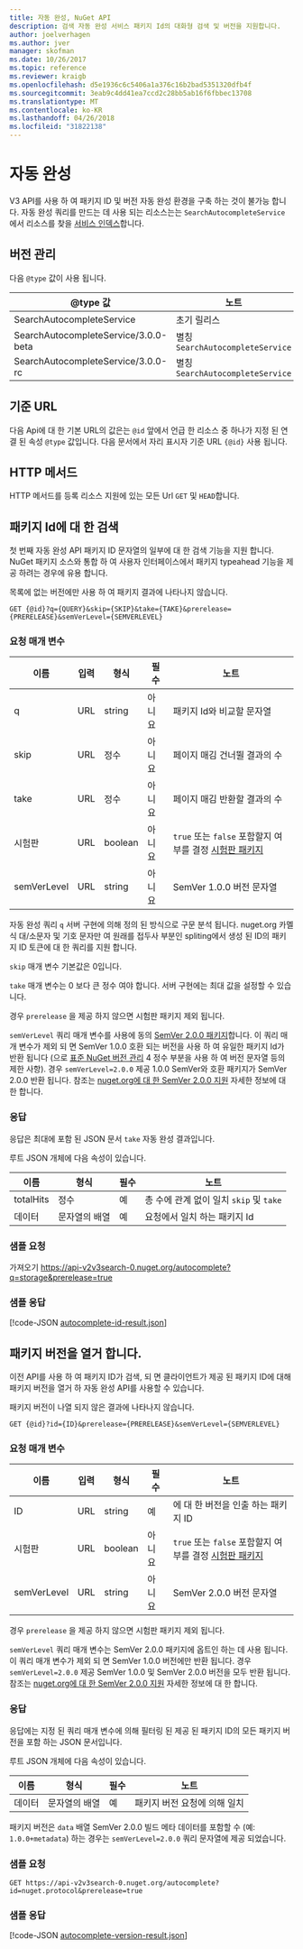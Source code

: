```yaml
---
title: 자동 완성, NuGet API
description: 검색 자동 완성 서비스 패키지 Id의 대화형 검색 및 버전을 지원합니다.
author: joelverhagen
ms.author: jver
manager: skofman
ms.date: 10/26/2017
ms.topic: reference
ms.reviewer: kraigb
ms.openlocfilehash: d5e1936c6c5406a1a376c16b2bad5351320dfb4f
ms.sourcegitcommit: 3eab9c4dd41ea7ccd2c28bb5ab16f6fbbec13708
ms.translationtype: MT
ms.contentlocale: ko-KR
ms.lasthandoff: 04/26/2018
ms.locfileid: "31822138"
---
```

# <a name="autocomplete"></a>자동 완성

V3 API를 사용 하 여 패키지 ID 및 버전 자동 완성 환경을 구축 하는 것이 불가능 합니다. 자동 완성 쿼리를 만드는 데 사용 되는 리소스는는 `SearchAutocompleteService` 에서 리소스를 찾을 [서비스 인덱스](service-index.md)합니다.

## <a name="versioning"></a>버전 관리

다음 `@type` 값이 사용 됩니다.

@type 값                          | 노트
------------------------------------ | -----
SearchAutocompleteService            | 초기 릴리스
SearchAutocompleteService/3.0.0-beta | 별칭 `SearchAutocompleteService`
SearchAutocompleteService/3.0.0-rc   | 별칭 `SearchAutocompleteService`

## <a name="base-url"></a>기준 URL

다음 Api에 대 한 기본 URL의 값은는 `@id` 앞에서 언급 한 리소스 중 하나가 지정 된 연결 된 속성 `@type` 값입니다. 다음 문서에서 자리 표시자 기준 URL `{@id}` 사용 됩니다.

## <a name="http-methods"></a>HTTP 메서드

HTTP 메서드를 등록 리소스 지원에 있는 모든 Url `GET` 및 `HEAD`합니다.

## <a name="search-for-package-ids"></a>패키지 Id에 대 한 검색

첫 번째 자동 완성 API 패키지 ID 문자열의 일부에 대 한 검색 기능을 지원 합니다. NuGet 패키지 소스와 통합 하 여 사용자 인터페이스에서 패키지 typeahead 기능을 제공 하려는 경우에 유용 합니다.

목록에 없는 버전에만 사용 하 여 패키지 결과에 나타나지 않습니다.

    GET {@id}?q={QUERY}&skip={SKIP}&take={TAKE}&prerelease={PRERELEASE}&semVerLevel={SEMVERLEVEL}

### <a name="request-parameters"></a>요청 매개 변수

이름        | 입력     | 형식    | 필수 | 노트
----------- | ------ | ------- | -------- | -----
q           | URL    | string  | 아니요       | 패키지 Id와 비교할 문자열
skip        | URL    | 정수 | 아니요       | 페이지 매김 건너뛸 결과의 수
take        | URL    | 정수 | 아니요       | 페이지 매김 반환할 결과의 수
시험판  | URL    | boolean | 아니요       | `true` 또는 `false` 포함할지 여부를 결정 [시험판 패키지](../create-packages/prerelease-packages.md)
semVerLevel | URL    | string  | 아니요       | SemVer 1.0.0 버전 문자열 

자동 완성 쿼리 `q` 서버 구현에 의해 정의 된 방식으로 구문 분석 됩니다. nuget.org 카멜식 대/소문자 및 기호 문자만 여 원래를 접두사 부분인 spliting에서 생성 된 ID의 패키지 ID 토큰에 대 한 쿼리를 지원 합니다.

`skip` 매개 변수 기본값은 0입니다.

`take` 매개 변수는 0 보다 큰 정수 여야 합니다. 서버 구현에는 최대 값을 설정할 수 있습니다.

경우 `prerelease` 을 제공 하지 않으면 시험판 패키지 제외 됩니다.

`semVerLevel` 쿼리 매개 변수를 사용에 동의 [SemVer 2.0.0 패키지](https://github.com/NuGet/Home/wiki/SemVer2-support-for-nuget.org-%28server-side%29#identifying-semver-v200-packages)합니다.
이 쿼리 매개 변수가 제외 되 면 SemVer 1.0.0 호환 되는 버전을 사용 하 여 유일한 패키지 Id가 반환 됩니다 (으로 [표준 NuGet 버전 관리](../reference/package-versioning.md) 4 정수 부분을 사용 하 여 버전 문자열 등의 제한 사항).
경우 `semVerLevel=2.0.0` 제공 1.0.0 SemVer와 호환 패키지가 SemVer 2.0.0 반환 됩니다. 참조는 [nuget.org에 대 한 SemVer 2.0.0 지원](https://github.com/NuGet/Home/wiki/SemVer2-support-for-nuget.org-%28server-side%29) 자세한 정보에 대 한 합니다.

### <a name="response"></a>응답

응답은 최대에 포함 된 JSON 문서 `take` 자동 완성 결과입니다.

루트 JSON 개체에 다음 속성이 있습니다.

이름      | 형식             | 필수 | 노트
--------- | ---------------- | -------- | -----
totalHits | 정수          | 예      | 총 수에 관계 없이 일치 `skip` 및 `take`
데이터      | 문자열의 배열 | 예      | 요청에서 일치 하는 패키지 Id

### <a name="sample-request"></a>샘플 요청

가져오기 https://api-v2v3search-0.nuget.org/autocomplete?q=storage&prerelease=true

### <a name="sample-response"></a>샘플 응답

[!code-JSON [autocomplete-id-result.json](./_data/autocomplete-id-result.json)]

## <a name="enumerate-package-versions"></a>패키지 버전을 열거 합니다.

이전 API를 사용 하 여 패키지 ID가 검색, 되 면 클라이언트가 제공 된 패키지 ID에 대해 패키지 버전을 열거 하 자동 완성 API를 사용할 수 있습니다.

패키지 버전이 나열 되지 않은 결과에 나타나지 않습니다.

    GET {@id}?id={ID}&prerelease={PRERELEASE}&semVerLevel={SEMVERLEVEL}

### <a name="request-parameters"></a>요청 매개 변수

이름        | 입력     | 형식    | 필수 | 노트
----------- | ------ | ------- | -------- | -----
ID          | URL    | string  | 예      | 에 대 한 버전을 인출 하는 패키지 ID
시험판  | URL    | boolean | 아니요       | `true` 또는 `false` 포함할지 여부를 결정 [시험판 패키지](../create-packages/prerelease-packages.md)
semVerLevel | URL    | string  | 아니요       | SemVer 2.0.0 버전 문자열 

경우 `prerelease` 을 제공 하지 않으면 시험판 패키지 제외 됩니다.

`semVerLevel` 쿼리 매개 변수는 SemVer 2.0.0 패키지에 옵트인 하는 데 사용 됩니다. 이 쿼리 매개 변수가 제외 되 면 SemVer 1.0.0 버전에만 반환 됩니다. 경우 `semVerLevel=2.0.0` 제공 SemVer 1.0.0 및 SemVer 2.0.0 버전을 모두 반환 됩니다. 참조는 [nuget.org에 대 한 SemVer 2.0.0 지원](https://github.com/NuGet/Home/wiki/SemVer2-support-for-nuget.org-%28server-side%29) 자세한 정보에 대 한 합니다.

### <a name="response"></a>응답

응답에는 지정 된 쿼리 매개 변수에 의해 필터링 된 제공 된 패키지 ID의 모든 패키지 버전을 포함 하는 JSON 문서입니다.

루트 JSON 개체에 다음 속성이 있습니다.

이름      | 형식             | 필수 | 노트
--------- | ---------------- | -------- | -----
데이터      | 문자열의 배열 | 예      | 패키지 버전 요청에 의해 일치

패키지 버전은 `data` 배열 SemVer 2.0.0 빌드 메타 데이터를 포함할 수 (예: `1.0.0+metadata`) 하는 경우는 `semVerLevel=2.0.0` 쿼리 문자열에 제공 되었습니다.

### <a name="sample-request"></a>샘플 요청

    GET https://api-v2v3search-0.nuget.org/autocomplete?id=nuget.protocol&prerelease=true

### <a name="sample-response"></a>샘플 응답

[!code-JSON [autocomplete-version-result.json](./_data/autocomplete-version-result.json)]
